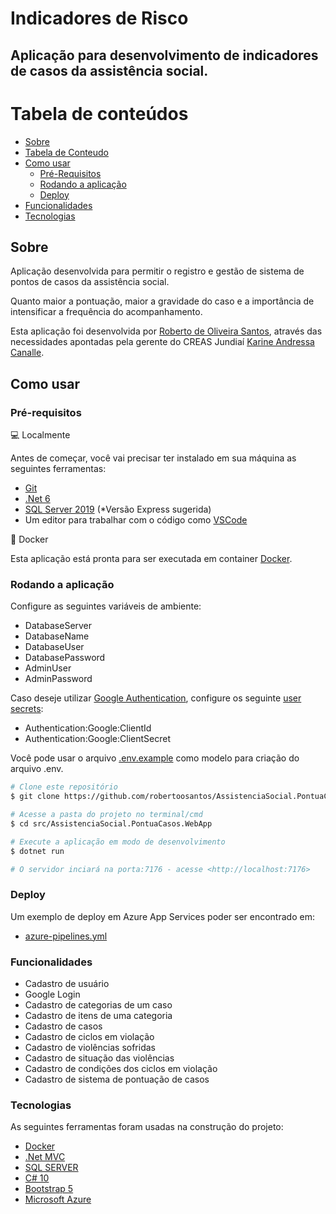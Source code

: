 # Indicadores de Risco

## Aplicação para desenvolvimento de indicadores de casos da assistência social.


Tabela de conteúdos
=================
<!--ts-->
   * [Sobre](#Sobre)
   * [Tabela de Conteudo](#tabela-de-conteudo)
   * [Como usar](#como-usar)
      * [Pré-Requisitos](#pré-requisitos)
      * [Rodando a aplicação](#rodando-a-aplicação)
      * [Deploy](#deploy)
   * [Funcionalidades](#funcionalidades)
   * [Tecnologias](#tecnologias)
<!--te-->

## Sobre

Aplicação desenvolvida para permitir o registro e gestão de sistema de pontos de casos da assistência social.

Quanto maior a pontuação, maior a gravidade do caso e a importância de intensificar a frequência do acompanhamento.

Esta aplicação foi desenvolvida por [Roberto de Oliveira Santos](https://github.com/robertoosantos), através das necessidades apontadas pela gerente do CREAS Jundiaí [Karine Andressa Canalle](https://m.facebook.com/karine.canalle).

## Como usar

### Pré-requisitos

💻 Localmente

Antes de começar, você vai precisar ter instalado em sua máquina as seguintes ferramentas:

* [Git](https://git-scm.com)
* [.Net 6](https://learn.microsoft.com/pt-br/dotnet/)
* [SQL Server 2019](https://www.microsoft.com/pt-br/sql-server/sql-server-downloads) (*Versão Express sugerida)
* Um editor para trabalhar com o código como [VSCode](https://code.visualstudio.com/)

🐳 Docker

Esta aplicação está pronta para ser executada em container [Docker](https://www.docker.com/).

### Rodando a aplicação

Configure as seguintes variáveis de ambiente:

- DatabaseServer
- DatabaseName
- DatabaseUser
- DatabasePassword
- AdminUser
- AdminPassword

Caso deseje utilizar [Google Authentication](https://developers.google.com/identity/oauth2/web/guides/overview), configure os seguinte [user secrets](https://learn.microsoft.com/en-us/aspnet/core/security/app-secrets?view=aspnetcore-6.0&tabs=linux#enable-secret-storage):

- Authentication:Google:ClientId
- Authentication:Google:ClientSecret

Você pode usar o arquivo [.env.example](./.env.example) como modelo para criação do arquivo .env.

```bash
# Clone este repositório
$ git clone https://github.com/robertoosantos/AssistenciaSocial.PontuaCasos

# Acesse a pasta do projeto no terminal/cmd
$ cd src/AssistenciaSocial.PontuaCasos.WebApp

# Execute a aplicação em modo de desenvolvimento
$ dotnet run

# O servidor inciará na porta:7176 - acesse <http://localhost:7176>
```

### Deploy

Um exemplo de deploy em Azure App Services poder ser encontrado em:
- [azure-pipelines.yml](azure-pipelines.yml)

### Funcionalidades

- Cadastro de usuário
- Google Login
- Cadastro de categorias de um caso
- Cadastro de itens de uma categoria
- Cadastro de casos
- Cadastro de ciclos em violação
- Cadastro de violências sofridas
- Cadastro de situação das violências
- Cadastro de condições dos ciclos em violação
- Cadastro de sistema de pontuação de casos

### Tecnologias

As seguintes ferramentas foram usadas na construção do projeto:

- [Docker](https://www.docker.com/)
- [.Net MVC](https://learn.microsoft.com/pt-br/aspnet/core/mvc/overview?view=aspnetcore-6.0)
- [SQL SERVER](https://learn.microsoft.com/pt-br/sql/sql-server/?view=sql-server-ver16)
- [C# 10](https://learn.microsoft.com/pt-br/dotnet/csharp/whats-new/csharp-10)
- [Bootstrap 5](https://getbootstrap.com/docs/5.0/getting-started/introduction/)
- [Microsoft Azure](https://azure.microsoft.com/pt-br/)
